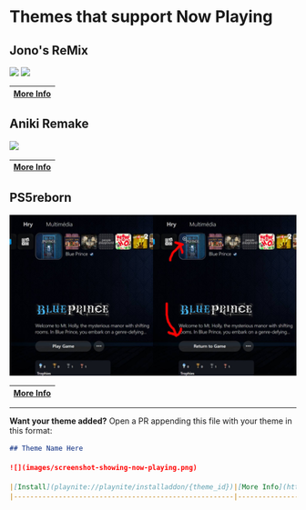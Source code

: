 # Themes that support Now Playing

## Jono's ReMix

![](https://raw.githubusercontent.com/jonosellier/ReMiX_jonosellier/refs/heads/main/images/img3.png)
![](https://raw.githubusercontent.com/jonosellier/ReMiX_jonosellier/refs/heads/main/images/img4.png)

|[More Info](https://playnite.link/addons.html#ReMiX_jonosellier)|
|----------------------------------------------------------------| 

## Aniki Remake

![](images/aniki-remake.png)

|[More Info](https://playnite.link/addons.html#Aniki_ReMake_bb8728bd-ac83-4324-88b1-ee5c586527d1)|
|---|

## PS5reborn

![](images/ps5reborn.png)

[More Info](https://playnite.link/addons.html#PS5reborn_saVantCZ)|
|---| 

---
**Want your theme added?** Open a PR appending this file with your theme in this format:

```md
## Theme Name Here

![](images/screenshot-showing-now-playing.png)

|[Install](playnite://playnite/installaddon/{theme_id})|[More Info](https://playnite.link/addons.html#{theme_id})|
|------------------------------------------------------|---------------------------------------------------------| 
```

